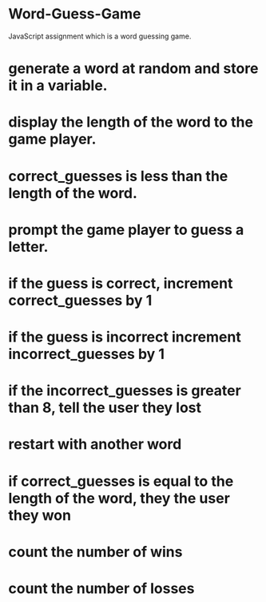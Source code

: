# Word-Guess-Game
JavaScript assignment which is a word guessing game. 

# generate a word at random and store it in a variable. 
# display the length of the word to the game player.
# correct_guesses is less than the length of the word.
# prompt the game player to guess a letter.
# if the guess is correct, increment correct_guesses by 1
# if the guess is incorrect increment incorrect_guesses by 1
# if the incorrect_guesses is greater than 8, tell the user they lost
# restart with another word
# if correct_guesses is equal to the length of the word, they the user they won
# count the number of wins
# count the number of losses


